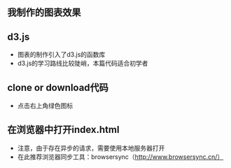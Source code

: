 ## 我制作的图表效果


## d3.js
  - 图表的制作引入了d3.js的函数库
  - d3.js的学习路线比较陡峭，本篇代码适合初学者

## clone or download代码
  - 点击右上角绿色图标

## 在浏览器中打开index.html
  - 注意，由于存在异步的请求，需要使用本地服务器打开
  - 在此推荐浏览器同步工具：browsersync（http://www.browsersync.cn/）
